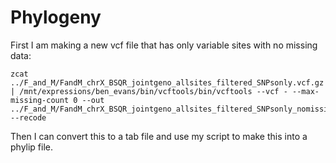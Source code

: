 # Phylogeny

First I am making a new vcf file that has only variable sites with no missing data:

```
zcat ../F_and_M/FandM_chrX_BSQR_jointgeno_allsites_filtered_SNPsonly.vcf.gz | /mnt/expressions/ben_evans/bin/vcftools/bin/vcftools --vcf - --max-missing-count 0 --out ../F_and_M/FandM_chrX_BSQR_jointgeno_allsites_filtered_SNPsonly_nomissing --recode 
```

Then I can convert this to a tab file and use my script to make this into a phylip file.
